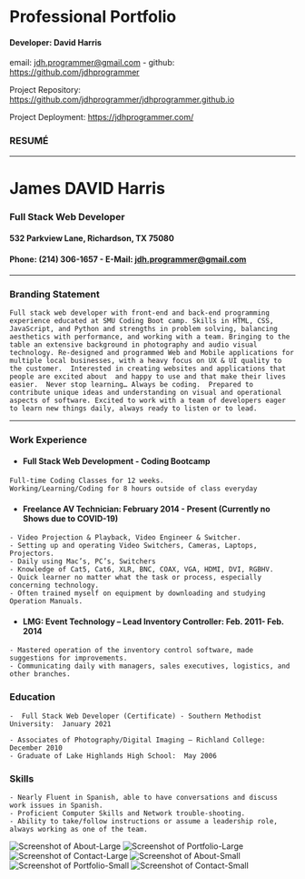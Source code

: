 
# Professional Portfolio

#### Developer: David Harris
email: jdh.programmer@gmail.com - 
github: https://github.com/jdhprogrammer

Project Repository: https://github.com/jdhprogrammer/jdhprogrammer.github.io

Project Deployment: https://jdhprogrammer.com/

### RESUMÉ
---  
# James DAVID Harris 

### Full Stack Web Developer

#### 532 Parkview Lane, Richardson, TX 75080
#### Phone: (214) 306-1657 - E-Mail: jdh.programmer@gmail.com

---

### Branding Statement 
```
Full stack web developer with front-end and back-end programming experience educated at SMU Coding Boot camp. Skills in HTML, CSS, JavaScript, and Python and strengths in problem solving, balancing aesthetics with performance, and working with a team. Bringing to the table an extensive background in photography and audio visual technology. Re-designed and programmed Web and Mobile applications for multiple local businesses, with a heavy focus on UX & UI quality to the customer.  Interested in creating websites and applications that people are excited about  and happy to use and that make their lives easier.  Never stop learning… Always be coding.  Prepared to contribute unique ideas and understanding on visual and operational aspects of software. Excited to work with a team of developers eager to learn new things daily, always ready to listen or to lead. 
```
---
### Work Experience  

- #### Full Stack Web Development - Coding Bootcamp
```
Full-time Coding Classes for 12 weeks. 
Working/Learning/Coding for 8 hours outside of class everyday
```
- #### Freelance AV Technician: February 2014 - Present (Currently no Shows due to COVID-19)
```
- Video Projection & Playback, Video Engineer & Switcher.
- Setting up and operating Video Switchers, Cameras, Laptops, Projectors.
- Daily using Mac’s, PC’s, Switchers 
- Knowledge of Cat5, Cat6, XLR, BNC, COAX, VGA, HDMI, DVI, RGBHV.
- Quick learner no matter what the task or process, especially concerning technology. 
- Often trained myself on equipment by downloading and studying Operation Manuals.
```

- #### LMG: Event Technology – Lead Inventory Controller: Feb. 2011- Feb. 2014 
```
- Mastered operation of the inventory control software, made suggestions for improvements.
- Communicating daily with managers, sales executives, logistics, and other branches. 
```

### Education 
```
-  Full Stack Web Developer (Certificate) - Southern Methodist University:  January 2021

- Associates of Photography/Digital Imaging – Richland College:  December 2010
- Graduate of Lake Highlands High School:  May 2006 
```

### Skills 
```
- Nearly Fluent in Spanish, able to have conversations and discuss work issues in Spanish.
- Proficient Computer Skills and Network trouble-shooting.
- Ability to take/follow instructions or assume a leadership role, always working as one of the team. 
```

![Screenshot of About-Large](Assets/Screenshots/About.jpeg?raw=true "About-large")
![Screenshot of Portfolio-Large](Assets/Screenshots/Portfolio.jpeg?raw=true "Portfolio-large")
![Screenshot of Contact-Large](Assets/Screenshots/Contact.jpeg?raw=true "Contact-large")
![Screenshot of About-Small](Assets/Screenshots/About_small.jpeg?raw=true "About-small")
![Screenshot of Portfolio-Small](Assets/Screenshots/Portfolio_small.jpeg?raw=true "Portfolio-small")
![Screenshot of Contact-Small](Assets/Screenshots/Contact_small.jpeg?raw=true "Contact-small")



